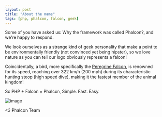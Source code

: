 ```yaml
---
layout: post
title: "About the name"
tags: [php, phalcon, falcon, geek]
---
```

Some of you have asked us: Why the framework was called Phalcon?, and we're happy to respond.

We look ourselves as a strange kind of geek personality that make a point to be environmentally friendly (not convinced yet being hipster), so we love nature as you can tell our logo obviously represents a falcon! 

<!--more-->
Coincidentally, a bird, more specifically the [Peregrine Falcon](http://en.wikipedia.org/wiki/Peregrine_Falcon), is renowned for its speed, reaching over 322 km/h (200 mph) during its characteristic hunting stoop (high speed dive), making it the fastest member of the animal kingdom!

So PHP + Falcon = Phalcon, Simple. Fast. Easy.

![image](/assets/files/2012-05-03-real-falcon.png)

<3 Phalcon Team